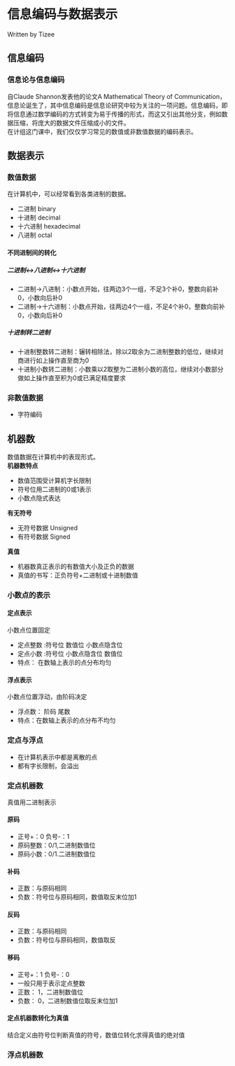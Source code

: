 # 信息编码与数据表示
Written by Tizee
## 信息编码
### 信息论与信息编码
自Claude Shannon发表他的论文A Mathematical Theory of Communication，信息论诞生了，其中信息编码是信息论研究中较为关注的一项问题。信息编码，即将信息通过数学编码的方式转变为易于传播的形式，而这又引出其他分支，例如数据压缩，将庞大的数据文件压缩成小的文件。  
在计组这门课中，我们仅仅学习常见的数值或非数值数据的编码表示。
## 数据表示
### 数值数据
在计算机中，可以经常看到各类进制的数据。
- 二进制 binary
- 十进制 decimal
- 十六进制 hexadecimal
- 八进制 octal
#### 不同进制间的转化
##### 二进制<->八进制<->十六进制
- 二进制->八进制：小数点开始，往两边3个一组，不足3个补0，整数向前补0，小数向后补0
- 二进制->十六进制：小数点开始，往两边4个一组，不足4个补0，整数向前补0，小数向后补0
##### 十进制转二进制
- 十进制整数转二进制：辗转相除法，除以2取余为二进制整数的低位，继续对商进行如上操作直至商为0
- 十进制小数转二进制：小数乘以2取整为二进制小数的高位，继续对小数部分做如上操作直至积为0或已满足精度要求

### 非数值数据
- 字符编码

## 机器数
数值数据在计算机中的表现形式。  
**机器数特点**
- 数值范围受计算机字长限制
- 符号位用二进制的0或1表示
- 小数点隐式表达

**有无符号**
- 无符号数据 Unsigned
- 有符号数据 Signed

**真值**  
- 机器数真正表示的有数值大小及正负的数据
- 真值的书写：正负符号+二进制或十进制数值
### 小数点的表示
#### 定点表示
小数点位置固定
- 定点整数 :符号位 数值位 小数点隐含位
- 定点小数 :符号位 小数点隐含位 数值位
- 特点： 在数轴上表示的点分布均匀
#### 浮点表示
小数点位置浮动，由阶码决定
- 浮点数： 阶码 尾数
- 特点：在数轴上表示的点分布不均匀

### 定点与浮点
- 在计算机表示中都是离散的点
- 都有字长限制，会溢出

### 定点机器数

真值用二进制表示
#### 原码
- 正号+：0  负号-：1
- 原码整数：0/1,二进制数值位
- 原码小数：0/1.二进制数值位

#### 补码
- 正数：与原码相同
- 负数：符号位与原码相同，数值取反末位加1

#### 反码
- 正数：与原码相同
- 负数：符号位与原码相同，数值取反

#### 移码
- 正号+：1 负号-：0
- 一般只用于表示定点整数
- 正数： 1，二进制数值位
- 负数： 0，二进制数值位取反末位加1

#### 定点机器数转化为真值
结合定义由符号位判断真值的符号，数值位转化求得真值的绝对值

### 浮点机器数

